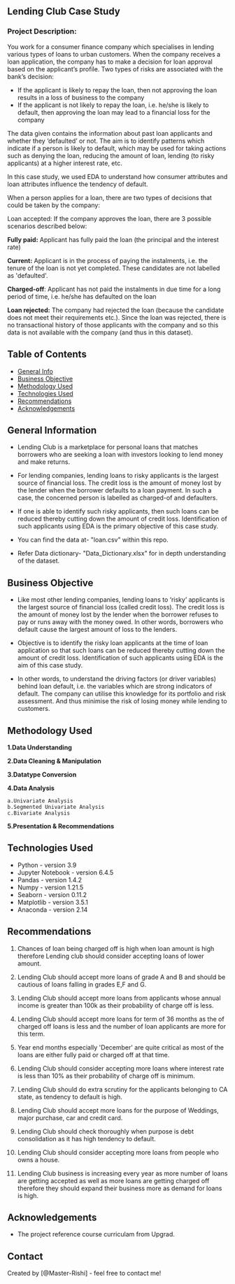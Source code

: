 ## Lending Club Case Study

### Project Description:
You work for a consumer finance company which specialises in lending various types of loans to urban customers. When the company receives a loan application, the company has to make a decision for loan approval based on the applicant’s profile. Two types of risks are associated with the bank’s decision:

- If the applicant is likely to repay the loan, then not approving the loan results in a loss of business to the company
- If the applicant is not likely to repay the loan, i.e. he/she is likely to default, then approving the loan may lead to a financial loss for the company

The data given contains the information about past loan applicants and whether they ‘defaulted’ or not. The aim is to identify patterns which indicate if a person is likely to default, which may be used for taking actions such as denying the loan, reducing the amount of loan, lending (to risky applicants) at a higher interest rate, etc.

In this case study, we used EDA to understand how consumer attributes and loan attributes influence the tendency of default.

When a person applies for a loan, there are two types of decisions that could be taken by the company:

Loan accepted: If the company approves the loan, there are 3 possible scenarios described below:

**Fully paid:** Applicant has fully paid the loan (the principal and the interest rate)

**Current:** Applicant is in the process of paying the instalments, i.e. the tenure of the loan is not yet completed. These candidates are not labelled as 'defaulted'.

**Charged-off**: Applicant has not paid the instalments in due time for a long period of time, i.e. he/she has defaulted on the loan

**Loan rejected:** The company had rejected the loan (because the candidate does not meet their requirements etc.). Since the loan was rejected, there is no transactional history of those applicants with the company and so this data is not available with the company (and thus in this dataset).


## Table of Contents
* [General Info](#general-information)
* [Business Objective](#business-objective)
* [Methodology Used](#methodology-used)
* [Technologies Used](#technologies-used)
* [Recommendations](#recommendations)
* [Acknowledgements](#acknowledgements)

<!-- You can include any other section that is pertinent to your problem -->

## General Information
- Lending Club is a marketplace for personal loans that matches borrowers
who are seeking a loan with investors looking to lend money and make 
returns.

- For lending companies, lending loans to risky applicants is the largest source of financial loss. The credit loss is the amount of money lost by the lender when the borrower defaults to a loan payment. In such a case, the concerned person is labelled as charged-of and defaulters.

- If one is able to identify such risky applicants, then such loans can be reduced thereby cutting down the amount of credit loss. Identification of such applicants using EDA is the primary objective of this case study.

- You can find the data at- "loan.csv" within this repo.

- Refer Data dictionary- "Data_Dictionary.xlsx" for in depth understanding of the dataset.

<!-- You don't have to answer all the questions - just the ones relevant to your project. -->

## Business Objective
- Like most other lending companies, lending loans to ‘risky’ applicants is the largest source of financial loss (called credit loss). The credit loss is the amount of money lost by the lender when the borrower refuses to pay or runs away with the money owed. In other words, borrowers who default cause the largest amount of loss to the lenders.

- Objective is to identify the risky loan applicants at the time of loan application so that such loans can be reduced thereby cutting down the amount of credit loss. Identification of such applicants using EDA is the aim of this case study.

- In other words, to understand the driving factors (or driver variables) behind loan default, i.e. the variables which are strong indicators of default. The company can utilise this knowledge for its portfolio and risk assessment. And thus minimise the risk of losing money while lending to customers.

## Methodology Used
**1.Data Understanding**

**2.Data Cleaning & Manipulation**

**3.Datatype Conversion**

**4.Data Analysis**

    a.Univariate Analysis
    b.Segmented Univariate Analysis
    c.Bivariate Analysis
**5.Presentation & Recommendations**


## Technologies Used
- Python - version 3.9
- Jupyter Notebook - version 6.4.5
- Pandas - version 1.4.2
- Numpy - version 1.21.5
- Seaborn - version 0.11.2
- Matplotlib - version 3.5.1
- Anaconda - version 2.14 

<!-- As the libraries versions keep on changing, it is recommended to mention the version of library used in this project -->

## Recommendations
1. Chances of loan being charged off is high when loan amount is high therefore Lending club should consider accepting loans of  lower amount.                    

2. Lending Club should accept more loans of grade A and B and should be cautious of loans falling in grades E,F and G.

3. Lending Club should accept more loans from applicants whose annual income is greater than 100k as their probability of charge off is less.

4. Lending Club should accept more loans for term of 36 months as the of charged off loans is less and the number of loan applicants are more  for this term.

5. Year end months especially 'December' are quite critical as most of the loans are either fully paid or charged off at that time.

6. Lending Club should consider accepting more loans where interest rate is less than 10% as their probability of charge off is minimum.

7. Lending Club should do extra scrutiny for the applicants belonging to CA state, as tendency to default is high.

8. Lending Club should accept more loans for the purpose of Weddings, major purchase, car and credit card.

9. Lending Club should check thoroughly when purpose is debt consolidation as it has high tendency to default.

9. Lending Club should consider accepting more loans from people who owns a house.

10. Lending Club business is increasing every year as more number of loans are getting accepted as well as more  loans are getting                    charged off therefore they should expand their business more as demand for loans is high.

<!-- You don't have to answer all the questions - just the ones relevant to your project. -->


## Acknowledgements
- The project reference course curriculam from Upgrad.


## Contact
Created by [@Master-Rishi] - feel free to contact me!


<!-- Optional -->
<!-- ## License -->
<!-- This project is open source and available under the [... License](). -->

<!-- You don't have to include all sections - just the one's relevant to your project -->

